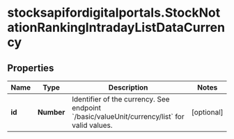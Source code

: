 # stocksapifordigitalportals.StockNotationRankingIntradayListDataCurrency

## Properties

Name | Type | Description | Notes
------------ | ------------- | ------------- | -------------
**id** | **Number** | Identifier of the currency. See endpoint &#x60;/basic/valueUnit/currency/list&#x60; for valid values. | [optional] 


